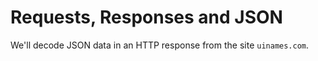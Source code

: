 # Requests, Responses and JSON

We'll decode JSON data in an HTTP response from the site `uinames.com`.